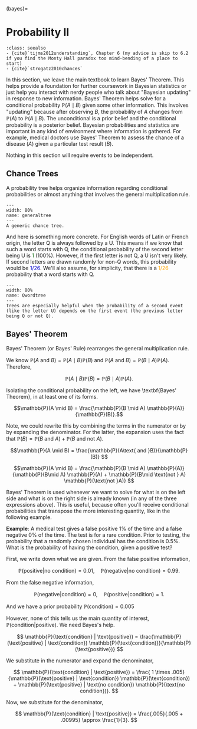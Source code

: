 (bayes)=
# Probability II

```{admonition} Important Readings
:class: seealso
- {cite}`tijms2012understanding`, Chapter 6 (my advice is skip to 6.2 if you find the Monty Hall paradox too mind-bending of a place to start)
- {cite}`strogatz2010chances`
```

In this section, we leave the main textbook to learn Bayes' Theorem. This helps provide a foundation for further coursework in Bayesian statistics or just help you interact with nerdy people who talk about "Bayesian updating" in response to new information. Bayes' Theorem helps solve for a conditional probability $\mathbb{P}(A \mid B)$ given some other information. This involves "updating" because after observing $B$, the probability of $A$ changes from $\mathbb{P}(A)$ to $\mathbb{P}(A \mid B)$. The unconditional is a prior belief and the conditional probability is a posterior belief. Bayesian probabilities and statistics are important in any kind of environment where information is gathered. For example, medical doctors use Bayes' Theorem to assess the chance of a disease ($A$) given a particular test result ($B$). 

Nothing in this section will require events to be independent. 


## Chance Trees

A probability tree helps organize information regarding conditional probabilities or almost anything that involves the general multiplication rule. 


```{figure} images/tikz/generaltree.svg
---
width: 80%
name: generaltree
---
A generic chance tree.
```

And here is something more concrete. For English words of Latin or French origin, the letter Q is always followed by a U. This means if we know that such a word starts with Q, the conditional probability of the second letter being U is <span style="color: #006400;">1</span> (100%). However, if the first letter is not Q, a U isn't very likely. If second letters are drawn randomly for non-Q words, this probability would be <span style="color: #0000CD;">1/26</span>. We'll also assume, for simplicity, that there is a <span style="color: #FFA500;">1/26</span> probability that a word starts with Q.


```{figure} images/tikz/Qwordtree.svg
---
width: 80%
name: Qwordtree
---
Trees are especially helpful when the probability of a second event (like the letter U) depends on the first event (the previous letter being Q or not Q).
```


## Bayes' Theorem

Bayes' Theorem (or Bayes' Rule) rearranges the general multiplication rule. 

We know $\mathbb{P}(A\text{ and } B) = \mathbb{P}(A \mid B) \mathbb{P}(B)$ and $\mathbb{P}(A\text{ and } B) = \mathbb{P}(B \mid A) \mathbb{P}(A)$. Therefore,

$$\mathbb{P}(A \mid B) \mathbb{P}(B) = \mathbb{P}(B \mid A) \mathbb{P}(A). $$

Isolating the conditional probability on the left, we have \textbf{Bayes' Theorem}, in at least one of its forms.

$$\mathbb{P}(A \mid B) = \frac{\mathbb{P}(B \mid A) \mathbb{P}(A)}{\mathbb{P}(B)}.$$

Note, we could rewrite this by combining the terms in the numerator or by by expanding the denominator. For the latter, the expansion uses the fact that $\mathbb{P}(B) = \mathbb{P}(B\text{ and }A) + \mathbb{P}(B\text{ and not }A)$.

 $$\mathbb{P}(A \mid B)  = \frac{\mathbb{P}(A\text{ and }B)}{\mathbb{P}(B)} $$
 
 $$\mathbb{P}(A \mid B)  = \frac{\mathbb{P}(B \mid A) \mathbb{P}(A)}{\mathbb{P}(B\mid A) \mathbb{P}(A) + \mathbb{P}(B\mid \text{not } A) \mathbb{P}(\text{not }A)} $$


Bayes' Theorem is used whenever we want to solve for what is on the left side and what is on the right side is already known (in any of the three expressions above). This is useful, because often you'll receive conditional probabilities that transpose the more interesting quantity, like in the following example. 

**Example**: A medical test gives a false positive 1% of the time and a false negative 0% of the time. The test is for a rare condition. Prior to testing, the probability that a randomly chosen individual has the condition is 0.5%. What is the probability of having the condition, given a positive test?  

First, we write down what we are given. From the false positive information,

$$ \mathbb{P}(\text{positive} | \text{no condition}) = 0.01, \quad \mathbb{P}(\text{negative} | \text{no condition}) = 0.99. $$

From the false negative information, 

$$ \mathbb{P}(\text{negative} | \text{condition}) = 0, \quad \mathbb{P}(\text{positive} | \text{condition}) = 1. $$

And we have a prior probability $\mathbb{P}(\text{condition})= 0.005$

However, none of this tells us the main quantity of interest, $\mathbb{P}(\text{condition} | \text{positive})$. We need Bayes's help.

$$ \mathbb{P}(\text{condition} | \text{positive}) = \frac{\mathbb{P}(\text{positive} | \text{condition}) \mathbb{P}(\text{condition)}}{\mathbb{P}(\text{positive})} $$

We substitute in the numerator and expand the denominator,

$$ \mathbb{P}(\text{condition} | \text{positive}) = \frac{ 1 \times .005} {\mathbb{P}(\text{positive} | \text{condition}) \mathbb{P}(\text{condition}) + \mathbb{P}(\text{positive} | \text{no condition}) \mathbb{P}(\text{no condition})}. $$

Now, we substitute for the denominator,

$$ \mathbb{P}(\text{condition} | \text{positive}) = \frac{.005}{.005 + .00995} \approx \frac{1}{3}. $$


